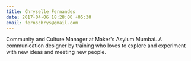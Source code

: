 ```yaml
---
title: Chryselle Fernandes
date: 2017-04-06 18:28:00 +05:30
email: fernschrys@gmail.com
---
```


Community and Culture Manager at Maker's Asylum Mumbai. A communication designer by training who loves to explore and experiment with new ideas and meeting new people. 